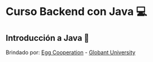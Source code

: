 # Curso Backend con Java :computer:
## Introducción a Java :rocket:

Brindado por:
[Egg Cooperation](https://egg.live/) - 
[Globant University](https://university.globant.com/)
